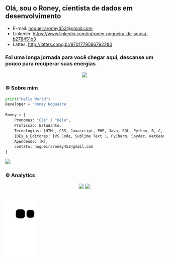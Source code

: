 ## Olá, sou o Roney, cientista de dados em desenvolvimento
  -   E-mail: nogueiraroney453@gmail.com;
  -   Linkedin: https://www.linkedin.com/in/roney-nogueira-de-sousa-b278451b3
  -   Lattes: http://lattes.cnpq.br/9701779596792280

### Foi uma longa jornada para você chegar aqui, descanse um pouco para recuperar suas energias
<div align="center">
<img align='center'  src="https://media.giphy.com/media/l0HlTy9x8FZo0XO1i/giphy.gif" width="800">
</div>

### ⚙ Sobre mim

```Python
print("Hello World")
Developer = 'Roney Nogueira'

Roney = {
    Pronomes: "Ele" | "Dele",
    Profissão: Estudante,
    Tecnologias: [HTML, CSS, Javascript, PHP, Java, SQL, Python, R, C, SQL, Git, MATLAB]
    IDEs_e_Editores: [VS Code, Sublime Text 3, PyCharm, Spyder, NetBeans, Code::Blocks, Eclipse],
    Apendendo: [R],
    contato: nogueiraroney453@gmail.com
}

```
<div> 
  <a href="https://www.linkedin.com/in/roney-nogueira-de-sousa-b278451b3" target="_blank"><img src="https://img.shields.io/badge/-LinkedIn-%230077B5?style=for-the-badge&logo=linkedin&logoColor=white" target="_blank"></a>  
</div>

### ⚙ Analytics

<div align="center">
    <img height="180em" src="https://github-readme-stats.vercel.app/api?username=RNy7846&show_icons=true&theme=gotham&include_all_commits=true&count_private=true"/>
    <img height="180em" src="https://github-readme-stats.vercel.app/api/top-langs/?username=RNy7846&layout=compact&langs_count=7&theme=gotham"/>
</div>
  
##

![Snake animation](https://github.com/RNy7846/RNy7846/blob/output/github-contribution-grid-snake.svg)
